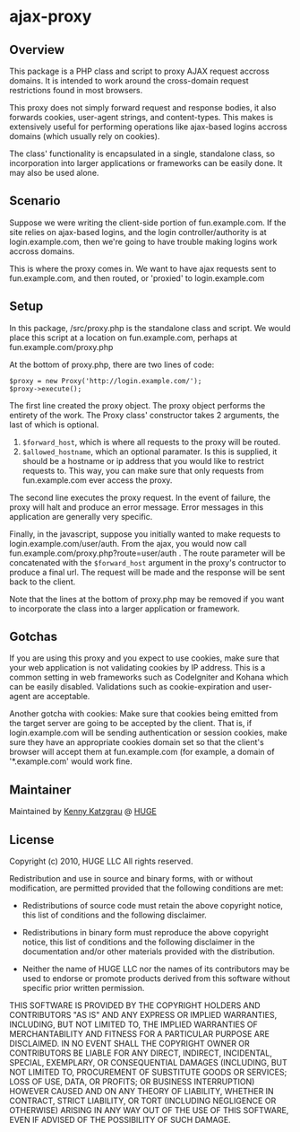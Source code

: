 # ajax-proxy

## Overview

This package is a PHP class and script to proxy AJAX request accross domains.
It is intended to work around the cross-domain request restrictions found in
most browsers.

This proxy does not simply forward request and response bodies, it also forwards
cookies, user-agent strings, and content-types. This makes is extensively useful
for performing operations like ajax-based logins accross domains (which usually
rely on cookies).

The class' functionality is encapsulated in a single, standalone class, so
incorporation into larger applications or frameworks can be easily done. It may
also be used alone.

## Scenario

Suppose we were writing the client-side portion of fun.example.com. If the site
relies on ajax-based logins, and the login controller/authority is at
login.example.com, then we're going to have trouble making logins work accross
domains.

This is where the proxy comes in. We want to have ajax requests sent to
fun.example.com, and then routed, or 'proxied' to login.example.com

## Setup

In this package, /src/proxy.php is the standalone class and script. We would
place this script at a location on fun.example.com, perhaps at
fun.example.com/proxy.php

At the bottom of proxy.php, there are two lines of code:

    $proxy = new Proxy('http://login.example.com/');
    $proxy->execute();

The first line created the proxy object. The proxy object performs the entirety
of the work. The Proxy class' constructor takes 2 arguments, the last of which
is optional.

1. `$forward_host`, which is where all requests to the proxy will be routed.
2. `$allowed_hostname`, which an optional paramater. Is this is supplied, it
   should be a hostname or ip address that you would like to restrict requests
   to. This way, you can make sure that only requests from fun.example.com ever
   access the proxy.

The second line executes the proxy request. In the event of failure, the proxy
will halt and produce an error message. Error messages in this application are
generally very specific.

Finally, in the javascript, suppose you initially wanted to make requests to
login.example.com/user/auth. From the ajax, you would now call
fun.example.com/proxy.php?route=user/auth . The route parameter will be
concatenated with the `$forward_host` argument in the proxy's contructor to
produce a final url. The request will be made and the response will be sent back
to the client.

Note that the lines at the bottom of proxy.php may be removed if you want to
incorporate the class into a larger application or framework.

## Gotchas

If you are using this proxy and you expect to use cookies, make sure that your
web application is not validating cookies by IP address. This is a common
setting in web frameworks such as CodeIgniter and Kohana which can be easily
disabled. Validations such as cookie-expiration and user-agent are acceptable.

Another gotcha with cookies: Make sure that cookies being emitted from the
target server are going to be accepted by the client. That is, if
login.example.com will be sending authentication or session cookies, make sure
they have an appropriate cookies domain set so that the client's browser will
accept them at fun.example.com (for example, a domain of '*.example.com' would
work fine.

## Maintainer

Maintained by [Kenny Katzgrau](http://codefury.net) @ [HUGE](http://hugeinc.com)

## License

Copyright (c) 2010, HUGE LLC
All rights reserved.

Redistribution and use in source and binary forms, with or without modification,
are permitted provided that the following conditions are met:

* Redistributions of source code must retain the above copyright notice,
  this list of conditions and the following disclaimer.

* Redistributions in binary form must reproduce the above copyright notice,
  this list of conditions and the following disclaimer in the documentation
  and/or other materials provided with the distribution.

* Neither the name of HUGE LLC nor the names of its
  contributors may be used to endorse or promote products derived from this
  software without specific prior written permission.

THIS SOFTWARE IS PROVIDED BY THE COPYRIGHT HOLDERS AND CONTRIBUTORS "AS IS" AND
ANY EXPRESS OR IMPLIED WARRANTIES, INCLUDING, BUT NOT LIMITED TO, THE IMPLIED
WARRANTIES OF MERCHANTABILITY AND FITNESS FOR A PARTICULAR PURPOSE ARE
DISCLAIMED. IN NO EVENT SHALL THE COPYRIGHT OWNER OR CONTRIBUTORS BE LIABLE FOR
ANY DIRECT, INDIRECT, INCIDENTAL, SPECIAL, EXEMPLARY, OR CONSEQUENTIAL DAMAGES
(INCLUDING, BUT NOT LIMITED TO, PROCUREMENT OF SUBSTITUTE GOODS OR SERVICES;
LOSS OF USE, DATA, OR PROFITS; OR BUSINESS INTERRUPTION) HOWEVER CAUSED AND ON
ANY THEORY OF LIABILITY, WHETHER IN CONTRACT, STRICT LIABILITY, OR TORT
(INCLUDING NEGLIGENCE OR OTHERWISE) ARISING IN ANY WAY OUT OF THE USE OF THIS
SOFTWARE, EVEN IF ADVISED OF THE POSSIBILITY OF SUCH DAMAGE.